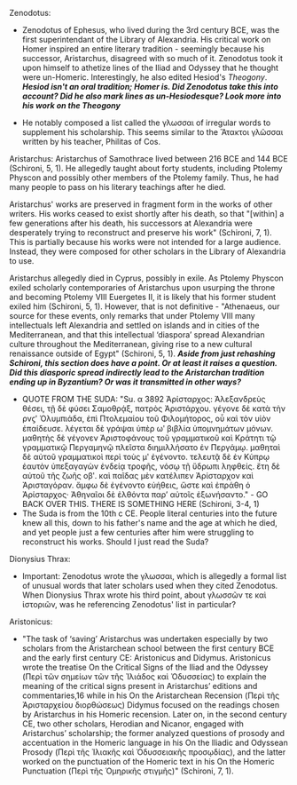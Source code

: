 Zenodotus:
* Zenodotus of Ephesus, who lived during the 3rd century BCE, was the first superintendant of the Library of Alexandria. His critical work on Homer inspired an entire literary tradition - seemingly because his successor, Aristarchus, disagreed with so much of it. Zenodotus took it upon himself to athetize lines of the Iliad and Odyssey that he thought were un-Homeric. Interestingly, he also edited Hesiod's _Theogony_. ***Hesiod isn't an oral tradition; Homer is. Did Zenodotus take this into account? Did he also mark lines as un-Hesiodesque? Look more into his work on the _Theogony_***

* He notably composed a list called the γλωσσαι of irregular words to supplement his scholarship. This seems similar to the Ἄτακτοι γλῶσσαι written by his teacher, Philitas of Cos. 

Aristarchus:
Aristarchus of Samothrace lived between 216 BCE and 144 BCE (Schironi, 5, 1). He allegedly taught about forty students, including Ptolemy Physcon and possibly other members of the Ptolemy family. Thus, he had many people to pass on his literary teachings after he died. 

Aristarchus' works are preserved in fragment form in the works of other writers. His works ceased to exist shortly after his death, so that "[within] a few generations after his death, his successors at Alexandria were desperately trying to reconstruct and preserve his work" (Schironi, 7, 1). This is partially because his works were not intended for a large audience. Instead, they were composed for other scholars in the Library of Alexandria to use.

Aristarchus allegedly died in Cyprus, possibly in exile. As Ptolemy Physcon exiled scholarly contemporaries of Aristarchus upon usurping the throne and becoming Ptolemy VIII Euergetes II, it is likely that his former student exiled him (Schironi, 5, 1). However, that is not definitive - "Athenaeus, our source for these events, only remarks that under Ptolemy VIII many intellectuals left Alexandria and settled on islands and in cities of the Mediterranean, and that this intellectual ‘diaspora’ spread Alexandrian culture throughout the Mediterranean, giving rise to a new cultural renaissance outside of Egypt" (Schironi, 5, 1). ***Aside from just rehashing Schironi, this section does have a point. Or at least it raises a question. Did this diasporic spread indirectly lead to the Aristarchan tradition ending up in Byzantium? Or was it transmitted in other ways?***

* QUOTE FROM THE SUDA: "Su. α 3892 Ἀρίσταρχος: Ἀλεξανδρεὺς θέσει, τῇ δὲ φύσει Σαμοθρᾴξ, πατρὸς Ἀριστάρχου. γέγονε δὲ κατὰ τὴν ρνϛʹ Ὀλυμπιάδα, ἐπὶ Πτολεμαίου τοῦ Φιλομήτορος, οὗ καὶ τὸν υἱὸν ἐπαίδευσε. λέγεται δὲ γράψαι ὑπὲρ ωʹ βιβλία ὑπομνημάτων μόνων. μαθητὴς δὲ γέγονεν Ἀριστοφάνους τοῦ γραμματικοῦ καὶ Κράτητι τῷ γραμματικῷ Περγαμηνῷ πλεῖστα διημιλλήσατο ἐν Περγάμῳ. μαθηταὶ δὲ αὐτοῦ γραμματικοὶ περὶ τοὺς μʹ ἐγένοντο. τελευτᾷ δὲ ἐν Κύπρῳ
ἑαυτὸν ὑπεξαγαγὼν ἐνδείᾳ τροφῆς, νόσῳ τῇ ὕδρωπι ληφθείς. ἔτη δὲ αὐτοῦ τῆς ζωῆς οβʹ. καὶ παῖδας μὲν κατέλιπεν Ἀρίσταρχον καὶ Ἀρισταγόραν. ἄμφω δὲ ἐγένοντο εὐήθεις, ὥστε καὶ ἐπράθη ὁ Ἀρίσταρχος· Ἀθηναῖοι δὲ ἐλθόντα παρ’ αὐτοῖς ἐξωνήσαντο." - GO BACK OVER THIS. THERE IS SOMETHING HERE (Schironi, 3-4, 1) 
 * The Suda is from the 10th c CE. People literal centuries into the future knew all this, down to his father's name and the age at which he died, and yet people just a few centuries after him were struggling to reconstruct his works. Should I just read the Suda?

Dionysius Thrax:
* Important: Zenodotus wrote the γλωσσαι, which is allegedly a formal list of unusual words that later scholars used when they cited Zenodotus. When Dionysius Thrax  wrote his third point, about γλωσσῶν τε καὶ ἱστοριῶν, was he referencing Zenodotus' list in particular?

Aristonicus:
* "The task of ‘saving’ Aristarchus was undertaken especially by two scholars from the Aristarchean school between the first century BCE and the early first century CE: Aristonicus and Didymus. Aristonicus wrote the treatise On the Critical Signs of the Iliad and the Odyssey (Περὶ τῶν σημείων τῶν τῆς Ἰλιάδος καὶ Ὀδυσσείας) to explain the meaning of the critical signs present in Aristarchus’ editions and commentaries,16 while in his On the Aristarchean Recension (Περὶ τῆς Ἀρισταρχείου διορθώσεως) Didymus focused on the readings chosen by Aristarchus in his Homeric recension. Later on, in the second century CE, two other scholars, Herodian and Nicanor, engaged with Aristarchus’ scholarship; the former analyzed questions of prosody and accentuation in the Homeric language in his On the Iliadic and Odyssean Prosody (Περὶ τῆς Ἰλιακῆς καὶ Ὀδυσσειακῆς προσῳδίας), and the latter worked on the punctuation of the Homeric text in his On the Homeric Punctuation (Περὶ τῆς Ὁμηρικῆς στιγμῆς)" (Schironi, 7, 1). 
